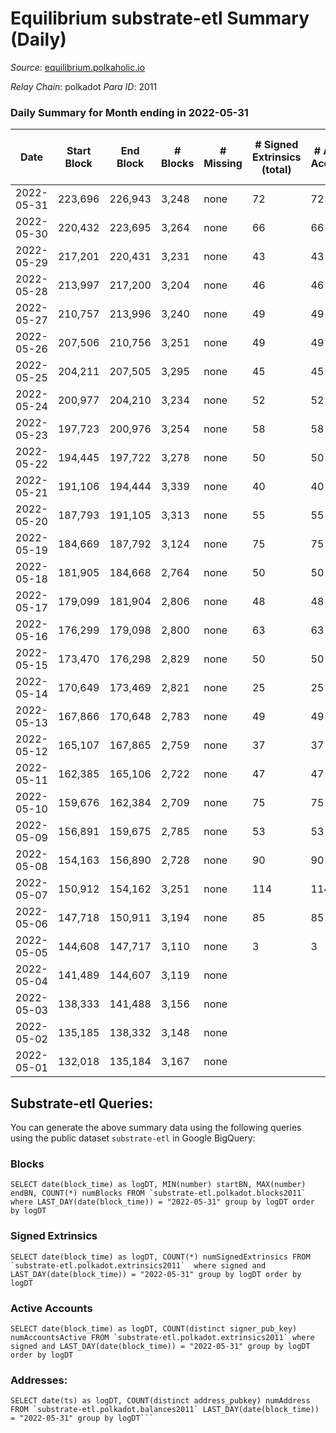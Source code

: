# Equilibrium substrate-etl Summary (Daily)

_Source_: [equilibrium.polkaholic.io](https://equilibrium.polkaholic.io)

*Relay Chain*: polkadot
*Para ID*: 2011



### Daily Summary for Month ending in 2022-05-31


| Date | Start Block | End Block | # Blocks | # Missing | # Signed Extrinsics (total) | # Active Accounts | # Addresses with Balances | # Events | # Transfers | # XCM Transfers In | # XCM Transfers Out |
| ---- | ----------- | --------- | -------- | --------- | --------------------------- | ----------------- | ------------------------- | -------- | ----------- | ------------------ | ------------------- |
| 2022-05-31 | 223,696 | 226,943 | 3,248 | none  | 72 | 72 | 807 | 6,862 |   |   |   |
| 2022-05-30 | 220,432 | 223,695 | 3,264 | none  | 66 | 66 | 775 | 6,832 |   |   |   |
| 2022-05-29 | 217,201 | 220,431 | 3,231 | none  | 43 | 43 | 756 | 6,685 |   |   |   |
| 2022-05-28 | 213,997 | 217,200 | 3,204 | none  | 46 | 46 | 738 | 6,647 |   |   |   |
| 2022-05-27 | 210,757 | 213,996 | 3,240 | none  | 49 | 49 | 715 | 6,739 |   |   |   |
| 2022-05-26 | 207,506 | 210,756 | 3,251 | none  | 49 | 49 | 689 | 6,765 |   |   |   |
| 2022-05-25 | 204,211 | 207,505 | 3,295 | none  | 45 | 45 | 662 | 6,822 |   |   |   |
| 2022-05-24 | 200,977 | 204,210 | 3,234 | none  | 52 | 52 | 641 | 6,707 |   |   |   |
| 2022-05-23 | 197,723 | 200,976 | 3,254 | none  | 58 | 58 | 619 | 6,750 |   |   |   |
| 2022-05-22 | 194,445 | 197,722 | 3,278 | none  | 50 | 50 | 600 | 6,787 |   |   |   |
| 2022-05-21 | 191,106 | 194,444 | 3,339 | none  | 40 | 40 | 581 | 6,854 |   |   |   |
| 2022-05-20 | 187,793 | 191,105 | 3,313 | none  | 55 | 55 | 563 | 6,897 |   |   |   |
| 2022-05-19 | 184,669 | 187,792 | 3,124 | none  | 75 | 75 | 540 | 6,631 |   |   |   |
| 2022-05-18 | 181,905 | 184,668 | 2,764 | none  | 50 | 50 | 499 | 5,770 |   |   |   |
| 2022-05-17 | 179,099 | 181,904 | 2,806 | none  | 48 | 48 | 473 | 5,848 |   |   |   |
| 2022-05-16 | 176,299 | 179,098 | 2,800 | none  | 63 | 63 |  | 5,894 |   |   |   |
| 2022-05-15 | 173,470 | 176,298 | 2,829 | none  | 50 | 50 |  | 5,884 |   |   |   |
| 2022-05-14 | 170,649 | 173,469 | 2,821 | none  | 25 | 25 |  | 5,762 |   |   |   |
| 2022-05-13 | 167,866 | 170,648 | 2,783 | none  | 49 | 49 |  | 5,808 |   |   |   |
| 2022-05-12 | 165,107 | 167,865 | 2,759 | none  | 37 | 37 |  | 5,698 |   |   |   |
| 2022-05-11 | 162,385 | 165,106 | 2,722 | none  | 47 | 47 |  | 5,694 |   |   |   |
| 2022-05-10 | 159,676 | 162,384 | 2,709 | none  | 75 | 75 |  | 5,822 |   |   |   |
| 2022-05-09 | 156,891 | 159,675 | 2,785 | none  | 53 | 53 |  | 5,807 |   |   |   |
| 2022-05-08 | 154,163 | 156,890 | 2,728 | none  | 90 | 90 |  | 5,851 |   |   |   |
| 2022-05-07 | 150,912 | 154,162 | 3,251 | none  | 114 | 114 |  | 7,059 |   |   |   |
| 2022-05-06 | 147,718 | 150,911 | 3,194 | none  | 85 | 85 |  | 6,710 |   |   |   |
| 2022-05-05 | 144,608 | 147,717 | 3,110 | none  | 3 | 3 |  | 6,248 |   |   |   |
| 2022-05-04 | 141,489 | 144,607 | 3,119 | none  |  |  |  | 6,247 |   |   |   |
| 2022-05-03 | 138,333 | 141,488 | 3,156 | none  |  |  |  | 6,319 |   |   |   |
| 2022-05-02 | 135,185 | 138,332 | 3,148 | none  |  |  |  | 6,304 |   |   |   |
| 2022-05-01 | 132,018 | 135,184 | 3,167 | none  |  |  |  | 6,341 |   |   |   |

## Substrate-etl Queries:
You can generate the above summary data using the following queries using the public dataset `substrate-etl` in Google BigQuery:


### Blocks
```
SELECT date(block_time) as logDT, MIN(number) startBN, MAX(number) endBN, COUNT(*) numBlocks FROM `substrate-etl.polkadot.blocks2011`  where LAST_DAY(date(block_time)) = "2022-05-31" group by logDT order by logDT
```


### Signed Extrinsics
```
SELECT date(block_time) as logDT, COUNT(*) numSignedExtrinsics FROM `substrate-etl.polkadot.extrinsics2011`  where signed and LAST_DAY(date(block_time)) = "2022-05-31" group by logDT order by logDT
```


### Active Accounts
```
SELECT date(block_time) as logDT, COUNT(distinct signer_pub_key) numAccountsActive FROM `substrate-etl.polkadot.extrinsics2011` where signed and LAST_DAY(date(block_time)) = "2022-05-31" group by logDT order by logDT
```


### Addresses:
```
SELECT date(ts) as logDT, COUNT(distinct address_pubkey) numAddress FROM `substrate-etl.polkadot.balances2011` LAST_DAY(date(block_time)) = "2022-05-31" group by logDT```

